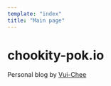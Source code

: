 ```yaml
---
template: "index"
title: "Main page"
---
```


# chookity-pok.io 

Personal blog by [Vui-Chee](https://github.com/Vui-Chee/)
